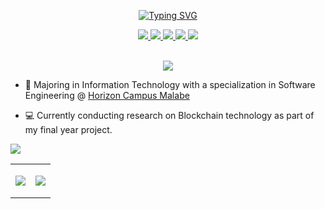 <p align="center">
<a href="https://git.io/typing-svg"><img src="https://readme-typing-svg.demolab.com?font=Fira+Code&weight=500&duration=2000&pause=300&color=F7C238&center=true&multiline=true&width=455&height=100&lines=Achintha;SAP ABAP+%7C+Software+Developer;Blockchain+%7C+Data Engineering+%7C+DevOps" alt="Typing SVG" /></a>
<br/>
<p align="center">
<a href="https://dev-achintha.github.io/github_page_portfolio_redirect/">
    <img src="https://img.shields.io/badge/Website-achintha.me-red?style=flat-square">
</a>  
<a href="https://github.com/dev-achintha/public-resume/raw/main/achintha_resume_latest.pdf">
    <img src="https://img.shields.io/badge/PDF-Download CV-red?style=flat-square&logo=adobe">
</a>  
<a href="https://www.linkedin.com/in/dev-achintha/">
    <img src="https://img.shields.io/badge/-Linkedin-blue?style=flat-square&logo=linkedin">
</a>  
<a href="mailto:
    <img src="https://img.shields.io/badge/-Linkedin-blue?style=flat-square&logo=linkedin">
</a>
<a href="mailto:ska.sandaruwans@gmail.com">
    <img src="https://img.shields.io/badge/-Email-red?style=flat-square&logo=gmail&logoColor=white">
</a>
<a href="https://www.researchgate.net/profile/Achintha-Sandaruwan">
    <img src="https://img.shields.io/badge/ResearchGate-Achintha Sandaruwan-blue?style=flat-square&logo=researchgate&logoColor=white">
</a>
</p>
<br/>

<div style="text-align: center;">
  <a href="https://github.com/dev-achintha">
    <img src="https://github-stats-alpha.vercel.app/api?username=dev-achintha&cc=22272e&tc=37BCF6&ic=fff&bc=0000">
  </a>
</div>

</p>

* 📖 Majoring in Information Technology with a specialization in Software Engineering @ [Horizon Campus Malabe](https://horizoncampus.edu.lk/)

* 💻 Currently conducting research on Blockchain technology as part of my final year project.

<table>
<tr>

![](http://github-profile-summary-cards.vercel.app/api/cards/profile-details?username=dev-achintha&theme=dracula)

</tr>
<tr>
<td>

![](http://github-profile-summary-cards.vercel.app/api/cards/repos-per-language?username=dev-achintha&theme=dracula)

</td>
<td>

![](http://github-profile-summary-cards.vercel.app/api/cards/most-commit-language?username=dev-achintha&theme=dracula)

</td>
</tr>
<tr>
</table>

<br/>
